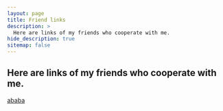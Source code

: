 ```yaml
---
layout: page
title: Friend links
description: > 
  Here are links of my friends who cooperate with me.
hide_description: true
sitemap: false
---
```


## Here are links of my friends who cooperate with me.  

[ababa](https://github.com)